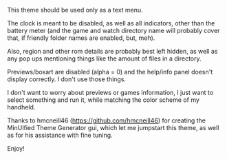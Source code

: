 This theme should be used only as a text menu.

The clock is meant to be disabled, as well as all indicators, other than the battery meter (and the game and watch directory name will probably cover that, if friendly folder names are enabled, but, meh).

Also, region and other rom details are probably best left hidden, as well as any pop ups mentioning things like the amount of files in a directory.

Previews/boxart are disabled (alpha = 0) and the help/info panel doesn't display correctly. I don't use those things.

I don't want to worry about previews or games information, I just want to select something and run it, while matching the color scheme of my handheld.

Thanks to hmcneill46 (https://github.com/hmcneill46) for creating the MinUIfied Theme Generator gui, which let me jumpstart this theme, as well as for his assistance with fine tuning.

Enjoy!
